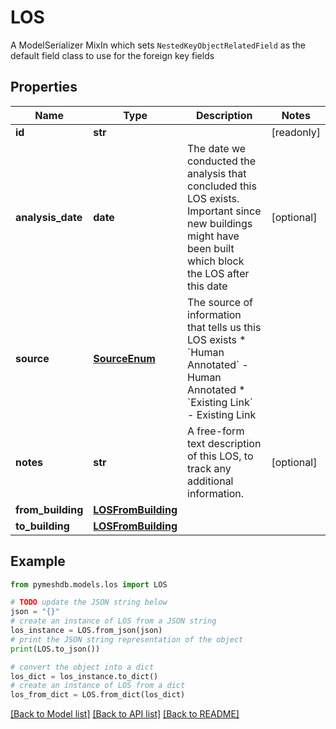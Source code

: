 # LOS

A  ModelSerializer MixIn which sets `NestedKeyObjectRelatedField` as the default field class to use for the foreign key fields

## Properties

Name | Type | Description | Notes
------------ | ------------- | ------------- | -------------
**id** | **str** |  | [readonly] 
**analysis_date** | **date** | The date we conducted the analysis that concluded this LOS exists. Important since new buildings might have been built which block the LOS after this date | [optional] 
**source** | [**SourceEnum**](SourceEnum.md) | The source of information that tells us this LOS exists  * &#x60;Human Annotated&#x60; - Human Annotated * &#x60;Existing Link&#x60; - Existing Link | 
**notes** | **str** | A free-form text description of this LOS, to track any additional information. | [optional] 
**from_building** | [**LOSFromBuilding**](LOSFromBuilding.md) |  | 
**to_building** | [**LOSFromBuilding**](LOSFromBuilding.md) |  | 

## Example

```python
from pymeshdb.models.los import LOS

# TODO update the JSON string below
json = "{}"
# create an instance of LOS from a JSON string
los_instance = LOS.from_json(json)
# print the JSON string representation of the object
print(LOS.to_json())

# convert the object into a dict
los_dict = los_instance.to_dict()
# create an instance of LOS from a dict
los_from_dict = LOS.from_dict(los_dict)
```
[[Back to Model list]](../README.md#documentation-for-models) [[Back to API list]](../README.md#documentation-for-api-endpoints) [[Back to README]](../README.md)


